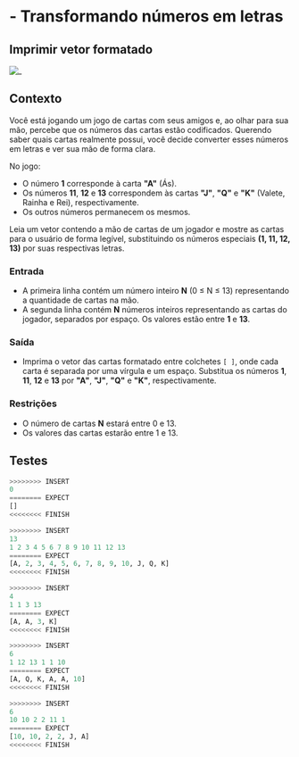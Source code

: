 # - Transformando números em letras

## Imprimir vetor formatado

![_](https://raw.githubusercontent.com/qxcodefup/arcade/master/base/cartas/cover.jpg)

## Contexto

Você está jogando um jogo de cartas com seus amigos e, ao olhar para sua mão, percebe que os números das cartas estão codificados. Querendo saber quais cartas realmente possui, você decide converter esses números em letras e ver sua mão de forma clara.

No jogo:

- O número **1** corresponde à carta **"A"** (Ás).
- Os números **11**, **12** e **13** correspondem às cartas **"J"**, **"Q"** e **"K"** (Valete, Rainha e Rei), respectivamente.
- Os outros números permanecem os mesmos.

Leia um vetor contendo a mão de cartas de um jogador e mostre as cartas para o usuário de forma legível, substituindo os números especiais **(1, 11, 12, 13)** por suas respectivas letras.

### Entrada

- A primeira linha contém um número inteiro **N** (0 ≤ N ≤ 13) representando a quantidade de cartas na mão.
- A segunda linha contém **N** números inteiros representando as cartas do jogador, separados por espaço. Os valores estão entre **1** e **13**.

### Saída

- Imprima o vetor das cartas formatado entre colchetes `[ ]`, onde cada carta é separada por uma vírgula e um espaço. Substitua os números **1**, **11**, **12** e **13** por **"A"**, **"J"**, **"Q"** e **"K"**, respectivamente.

### Restrições

- O número de cartas **N** estará entre 0 e 13.
- Os valores das cartas estarão entre 1 e 13.

## Testes

```py
>>>>>>>> INSERT
0
======== EXPECT
[]
<<<<<<<< FINISH
```

```py
>>>>>>>> INSERT
13
1 2 3 4 5 6 7 8 9 10 11 12 13
======== EXPECT
[A, 2, 3, 4, 5, 6, 7, 8, 9, 10, J, Q, K]
<<<<<<<< FINISH
```

```py
>>>>>>>> INSERT
4
1 1 3 13
======== EXPECT
[A, A, 3, K]
<<<<<<<< FINISH
```

```py
>>>>>>>> INSERT
6
1 12 13 1 1 10
======== EXPECT
[A, Q, K, A, A, 10]
<<<<<<<< FINISH
```

```py
>>>>>>>> INSERT
6
10 10 2 2 11 1
======== EXPECT
[10, 10, 2, 2, J, A]
<<<<<<<< FINISH
```
